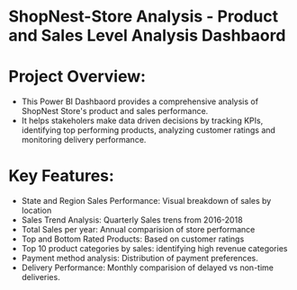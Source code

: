 # ShopNest-Store Analysis - Product and Sales Level Analysis Dashbaord

# Project Overview:
- This Power BI Dashbaord provides a comprehensive analysis of ShopNest Store's product and sales performance.
- It helps stakeholers make data driven decisions by tracking KPIs, identifying top performing products, analyzing customer ratings and monitoring delivery performance.

# Key Features:
- State and Region Sales Performance: Visual breakdown of sales by location
- Sales Trend Analysis: Quarterly Sales trens from 2016-2018
- Total Sales per year: Annual comparision of store performance
- Top and Bottom Rated Products: Based on customer ratings
- Top 10 product categories by sales: identifying high revenue categories
- Payment method analysis: Distribution of payment preferences.
- Delivery Performance: Monthly comparision of delayed vs non-time deliveries.




    
